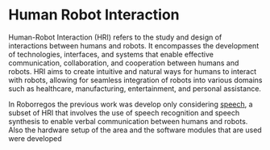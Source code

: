# Human Robot Interaction

Human-Robot Interaction (HRI) refers to the study and design of interactions between humans and robots. It encompasses the development of technologies, interfaces, and systems that enable effective communication, collaboration, and cooperation between humans and robots. HRI aims to create intuitive and natural ways for humans to interact with robots, allowing for seamless integration of robots into various domains such as healthcare, manufacturing, entertainment, and personal assistance.

In Roborregos the previous work was develop only considering [speech](), a subset of HRI that involves the use of speech recognition and speech synthesis to enable verbal communication between humans and robots. Also the hardware setup of the area and the software modules that are used were developed 